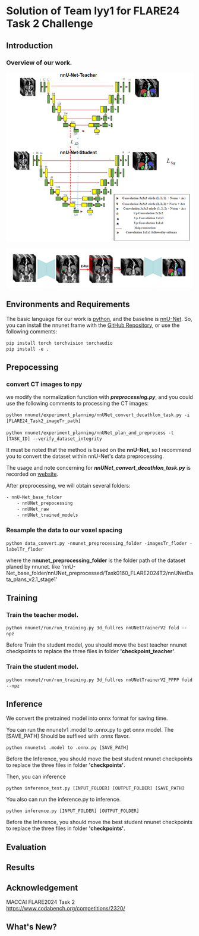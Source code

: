 #  Solution of Team lyy1 for FLARE24 Task 2 Challenge

## Introduction

### Overview of our work.

![](https://github.com/lay-john/FLARE24-Task2/blob/master/IMG/model.png)

![](https://github.com/lay-john/FLARE24-Task2/blob/master/IMG/liver-based-Z-axis-RoI.png)



## Environments and Requirements

The basic language for our work is [python](https://www.python.org/), and the baseline
is [nnU-Net](https://github.com/MIC-DKFZ/nnUNet/tree/nnunetv1). So, you can install the nnunet frame with
the [GitHub Repository](https://github.com/MIC-DKFZ/nnUNet/tree/nnunetv1), or use the following comments:

```
pip install torch torchvision torchaudio
pip install -e .
```

## Prepocessing

### convert CT images to npy

we modify the normalization function with ___preprocessing.py___,
and you could use the following comments to processing the CT images:

```
python nnunet/experiment_planning/nnUNet_convert_decathlon_task.py -i [FLARE24_Task2_imageTr_path]

python nnunet/experiment_planning/nnUNet_plan_and_preprocess -t [TASK_ID] --verify_dataset_integrity
```

It must be noted that the method is based on the __nnU-Net__, so I recommend you to convert the dataset within nnU-Net's
data preprocessing.

The usage and note concerning for ___nnUNet_convert_decathlon_task.py___ is recorded
on [website](https://github.com/MIC-DKFZ/nnUNet/blob/nnunetv1/documentation/dataset_conversion.md).

After preprocessing, we will obtain several folders:

```
- nnU-Net_base_folder
    - nnUNet_prepocessing
    - nnUNet_raw
    - nnUNet_trained_models
```

### Resample the data to our voxel spacing

```
python data_convert.py -nnunet_preprocessing_folder -imagesTr_floder -labelTr_floder
```
where the __nnunet_preprocessing_folder__ is the folder path of the dataset planed by nnunet. like 'nnU-Net_base_folder/nnUNet_preprocessed/Task0160_FLARE2024T2/nnUNetData_plans_v2.1_stage1'

## Training

### Train the teacher model.

```
python nnunet/run/run_training.py 3d_fullres nnUNetTrainerV2 fold --npz
```

Before Train the student model, you should move the best teacher nnunet checkpoints to replace the three files in folder __'checkpoint_teacher'__.

### Train the student model.

```
python nnunet/run/run_training.py 3d_fullres nnUNetTrainerV2_PPPP fold --npz
```



## Inference

We convert the pretrained model into onnx format for saving time. 

You can run the nnunetv1 .model to .onnx.py to get onnx model. The [SAVE_PATH] Should be suffixed with .onnx flavor.

```
python nnunetv1 .model to .onnx.py [SAVE_PATH]
```

Before the Inference, you should move the best student nnunet checkpoints to replace the three files in folder __'checkpoints'__.



Then, you can inference

```
python inference_test.py [INPUT_FOLDER] [OUTPUT_FOLDER] [SAVE_PATH]
```



You also can run the inference.py to inference.

```
python inference.py [INPUT_FOLDER] [OUTPUT_FOLDER]
```
Before the Inference, you should move the best student nnunet checkpoints to replace the three files in folder __'checkpoints'__.



## Evaluation

## Results


## Acknowledgement

MACCAI FLARE2024 Task 2 https://www.codabench.org/competitions/2320/


## What's New?




